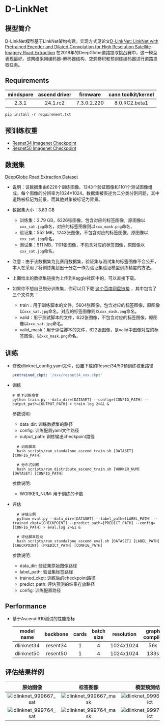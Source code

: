 # D-LinkNet

## 模型简介

D-LinkNet模型基于LinkNet架构构建。实现方式见论文[D-LinkNet: LinkNet with Pretrained Encoder and Dilated Convolution for High Resolution Satellite Imagery Road Extraction](https://openaccess.thecvf.com/content_cvpr_2018_workshops/w4/html/Zhou_D-LinkNet_LinkNet_With_CVPR_2018_paper.html)
在2018年的DeepGlobe道路提取挑战赛中，这一模型表现最好。该网络采用编码器-解码器结构、空洞卷积和预训练编码器进行道路提取任务。

## Requirements
 | mindspore | ascend driver | firmware | cann toolkit/kernel |
 |:---------:|:-------------:|:--------:|:-------------------:|
 | 2.3.1 | 24.1.rc2 | 7.3.0.2.220 | 8.0.RC2.beta1 |
 ```shell
 pip install -r requirement.txt
 ```

## 预训练权重
- [Resnet34 Imagenet Checkpoint](https://download-mindspore.osinfra.cn/toolkits/models/dlinknet/resnet34_ascend_v130_imagenet2012_official_cv_bs256_top1acc73.83_top5acc91.61.ckpt)
- [Resnet50 Imagenet Checkpoint](https://download-mindspore.osinfra.cn/toolkits/models/dlinknet/resnet50_ascend_v1100_imagenet2012_official_cv_top1acc76.97_top5acc93.44.ckpt)

## 数据集

[DeepGlobe Road Extraction Dataset](https://www.kaggle.com/balraj98/deepglobe-road-extraction-dataset)

- 说明：该数据集由6226个训练图像、1243个验证图像和1101个测试图像组成。每个图像的分辨率为1024×1024。数据集被表述为二分类分割问题，其中道路被标记为前景，而其他对象被标记为背景。
- 数据集大小：3.83 GB

    - 训练集：2.79 GB，6226张图像，包含对应的标签图像，原图像以`xxx_sat.jpg`命名，对应的标签图像则以`xxx_mask.png`命名。
    - 验证集：552 MB，1243张图像，不包含对应的标签图像，原图像以`xxx_sat.jpg`命名。
    - 测试集：511 MB，1101张图像，不包含对应的标签图像，原图像以`xxx_sat.jpg`命名。

- 注意：由于该数据集为比赛用数据集，验证集与测试集的标签图像不会公开，本人在采用了将训练集划出十分之一作为验证集验证模型训练精度的方法。
- 上面给出的数据集链接为上传到Kaggle社区中的，可以直接下载。

- 如果你不想自己划分训练集，你可以只下载 [这个百度网盘链接](https://pan.baidu.com/s/1DofqL6P13PEDGUvNMPo-1Q?pwd=5rp1) ，其中包含了三个文件夹：

    - train：用于训练脚本的文件，5604张图像，包含对应的标签图像，原图像以`xxx_sat.jpg`命名，对应的标签图像则以`xxx_mask.png`命名。
    - valid：用于测试脚本的文件，622张图像，不包含对应的标签图像，原图像以`xxx_sat.jpg`命名。
    - valid_mask：用于评估脚本的文件，622张图像，是valid中图像对应的标签图像，以`xxx_mask.png`命名。
    
## 训练
- 修改dlinknet_config.yaml文件，设置下载的Resnet34/50预训练权重路径

  ```yaml
  pretrained_ckpt: '/xxx/resnet34_xxx.ckpt'
  ```
- 训练
  ```shell
  # 单卡训练命令
  python train.py --data_dir=[DATASET] --config=[CONFIG_PATH] --output_path=[OUTPUT_PATH] > train.log 2>&1 &
   ```
  参数说明:
  
  - data_dir: 训练数据集的路径
  - config: 训练配置yaml文件路径
  - output_path: 训练输出checkpoint路径
  
  ```shell
    # 训练脚本
    bash scripts/run_standalone_ascend_train.sh [DATASET] [CONFIG_PATH]
  
    # 分布式训练
    bash scripts/run_distribute_ascend_train.sh [WORKER_NUM] [DATASET] [CONFIG_PATH]
  ```
  参数说明:

  - WORKER_NUM: 用于训练的卡数
- 评估
  ```shell
    # 评估示例
    python eval.py --data_dir=[DATASET] --label_path=[LABEL_PATH] --trained_ckpt=[CHECKPOINT] --predict_path=[PREDICT_PATH] --config=[CONFIG_PATH] > eval.log 2>&1 &
  
    # 评估脚本启动
    bash scripts/run_standalone_ascend_eval.sh [DATASET] [LABEL_PATH] [CHECKPOINT] [PREDICT_PATH] [CONFIG_PATH]
  ```
    参数说明:

  - data_dir: 验证集原始图像路径
  - label_path: 验证集标签路径
  - trained_ckpt: 训练后的checkpoint路径
  - predict_path: 评估预测的结果存放路径
  - config: 训练配置路径

## Performance
- 基于Ascend 910测试的性能指标

  | model name | backbone | cards | batch size | resolution | graph compile | jit level | s/step | img/s | IoU | yaml | weight |
  |:----------:|:--------:|:-----:|:----------:|:----------:|:-------------:|:---------:|:------:|:-----:|:---:|:----:|:------:|
  | dlinknet34 | resent34 | 1 | 4 | 1024x1024 |  56s | O0 | 0.17 | 23.52 | 98.34% |[yaml](./configs/dlinknet34_config.yaml)| [weight]() |
  | dlinknet50 | resent50 | 1 | 4 | 1024x1024 | 133s | O0 | 0.39 | 10.25 | 98.37% |[yaml](./configs/dlinknet50_config.yaml)| [weight]() |

## 评估结果样例

| 原始图像 | 标签图像 | 模型预测结果 |
|:--------------:|:-----:|:-----------------:|
|![dlinknet_999667_sat](https://github.com/user-attachments/assets/31b9e722-c44d-47bd-9c65-321420a2c4da)|![dlinknet_999667_mask](https://github.com/user-attachments/assets/355c4b81-5939-4cf4-ada6-ba45c8accc88)|![dlinknet_999667_predict](https://github.com/user-attachments/assets/57b7a05b-8aa8-41a8-a0f3-9843e19556da)|
|![dlinknet_999764_sat](https://github.com/user-attachments/assets/2f86ef1d-068a-4fb4-b9fa-33d79af51f0c)|![dlinknet_999764_mask](https://github.com/user-attachments/assets/8c9fa21d-e3d8-4b3d-9b9c-5e329bd1c0fb)|![dlinknet_999764_predict](https://github.com/user-attachments/assets/176a2d95-8fb3-441b-9d20-b42f0472ecb8)|


